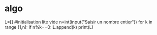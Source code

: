# algo

L=[] #initialisation lite vide
n=int(input("Saisir un nombre entier"))
for k in range (1,n):
 if n%k==0:
  L.append(k)
print(L)
